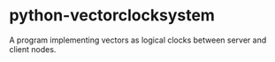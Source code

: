 # python-vectorclocksystem
A program implementing vectors as logical clocks between server and client nodes.
